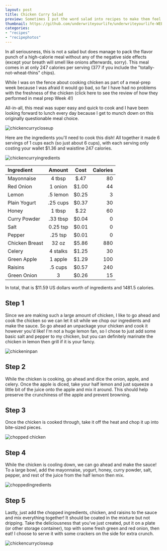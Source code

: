 ```yaml
---
layout: post
title: Chicken Curry Salad
preview: Sometimes I put the word salad into recipes to make them feel healthier than they are...
thumbnail: https://github.com/underwriteyourlife/underwriteyourlife-WEBSITE/blob/master/images/mealprep/week4/chickencurrysalad/Close%20Up%20of%20Chicken%20Curry.jpg?raw=true
categories:
- "recipes"
- "recipephotos"
---
```


In all seriousness, this is not a salad but does manage to pack the flavor punch of a high-calorie meal without any of the negative side effects (except your breath will smell like onions afterwards, sorry). This meal comes in at only 247 calories per serving (377 if you include the "totally-not-wheat-thins" chips). 

While I was on the fence about cooking chicken as part of a meal-prep week because I was afraid it would go bad, so far I have had no problems with the freshness of the chicken (click here to see the review of how they performed in meal prep Week 4!)

All-in-all, this meal was super easy and quick to cook and I have been looking forward to lunch every day because I get to munch down on this originally questionable meal choice. 

![chickencurrycloseup](https://github.com/underwriteyourlife/underwriteyourlife-WEBSITE/blob/master/images/mealprep/week4/chickencurrysalad/Close%20Up%20of%20Chicken%20Curry.jpg?raw=true "Close Up of Chicken Curry")

Here are the ingredients you'll need to cook this dish! All together it made 6 servings of 1 cups each (so just about 6 cups), with each serving only costing your wallet $1.36 and waistline 247 calories. 

![chickencurryingredients](https://github.com/underwriteyourlife/underwriteyourlife-WEBSITE/blob/master/images/mealprep/week4/chickencurrysalad/Chicken%20Curry%20Salad%20Ingredients.jpg?raw=true "Total Ingredients")

**Ingredient** | **Amount** | **Cost** |   **Calories**
|:------------- |:-------------:| :-----:|   -----:|
Mayonnaise|	4 tbsp	| $.47 |	80
Red Onion |1 onion |$1.00| 44
Lemon|	.5 lemon	| $0.25 |	3
Plain Yogurt|	.25	cups	| $0.37 |	30
Honey	|1	tbsp|	 $.22 	| 60
Curry Powder|	.33	tbsp|	 $0.04 |	0
Salt|	0.25	tsp|	 $0.01 |	0
Pepper	| .25 tsp	| $0.01 |	0
Chicken Breast|	32 oz	| $5.86 |	880
Celery|	4	stalks |	 $1.25|	30
Green Apple|	1 apple	| $1.29 |	100
Raisins	| .5 cups	| $0.57 |	240
Green Onion|	3	|	 $0.26 |	15

In total, that is $11.59 US dollars worth of ingredients and 1481.5 calories.

<h2> Step 1 </h2>

Since we are making such a large amount of chicken, I like to go ahead and cook the chicken so we can let it sit while we chop our ingredients and make the sauce. So go ahead an unpackage your chicken and cook it however you'd like! I'm not a huge lemon fan, so I chose to just add some basic salt and pepper to my chicken, but you can definitely marinate the chicken in lemon then grill if it is your fancy. 

![chickeninpan](https://github.com/underwriteyourlife/underwriteyourlife-WEBSITE/blob/master/images/mealprep/week4/chickencurrysalad/Chicken%20in%20Pan.jpg?raw=true "Chicken Cooking in Pan")

<h2> Step 2 </h2>

While the chicken is cooking, go ahead and dice the onion, apple, and celery. Once the apple is diced, take your half lemon and just squeeze a little bit of the juice onto the apple and mix it around. This should help preserve the crunchiness of the apple and prevent browning. 

<h2> Step 3 </h2>

Once the chicken is cooked through, take it off the heat and chop it up into bite-sized pieces. 

![chopped chicken](https://github.com/underwriteyourlife/underwriteyourlife-WEBSITE/blob/master/images/mealprep/week4/chickencurrysalad/Chopped%20Chicken.jpg?raw=true "chopped chicken")

<h2> Step 4 </h2>

While the chicken is cooling down, we can go ahead and make the sauce! To a large bowl, add the mayonnaise, yogurt, honey, curry powder, salt, pepper, and rest of the juice from the half lemon then mix. 

![choppedingredients](https://github.com/underwriteyourlife/underwriteyourlife-WEBSITE/blob/master/images/mealprep/week4/chickencurrysalad/Chopped%20Ingredients%20and%20Sauce.jpg?raw=true "Chopped Ingredients")

<h2> Step 5 </h2>
Lastly, just add the chopped ingredients, chicken, and raisins to the sauce and mix everything together! It should be coated in the mixture but not dripping. Take the deliciousness that you've just created, put it on a plate (or other storage container), top with some fresh green and red onion, then eat! I choose to serve it with some crackers on the side for extra crunch. 

![chickencurrycloseup](https://github.com/underwriteyourlife/underwriteyourlife-WEBSITE/blob/master/images/mealprep/week4/chickencurrysalad/Close%20Up%20of%20Chicken%20Curry.jpg?raw=true "Close Up of Chicken Curry")

